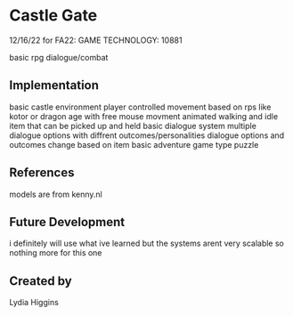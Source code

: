 # Castle Gate

12/16/22 for FA22: GAME TECHNOLOGY: 10881

basic rpg dialogue/combat

## Implementation
basic castle environment 
player controlled movement based on rps like kotor or dragon age with free mouse movment
animated walking and idle
item that can be picked up and held
basic dialogue system
multiple dialogue options with diffrent outcomes/personalities
dialogue options and outcomes change based on item
basic adventure game type puzzle

## References
models are from kenny.nl

## Future Development
i definitely will use what ive learned but the systems arent very scalable so nothing more for this one

## Created by
Lydia Higgins
